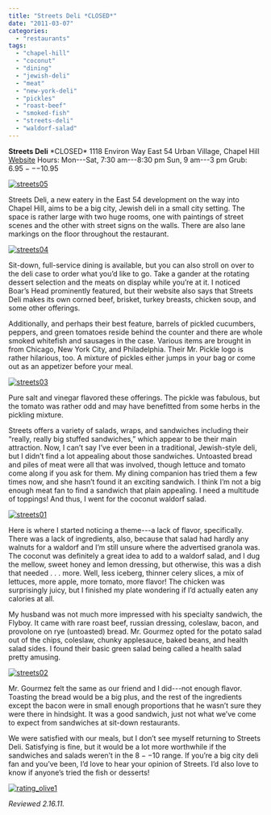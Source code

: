 ```yaml
---
title: "Streets Deli *CLOSED*"
date: "2011-03-07"
categories:
  - "restaurants"
tags:
  - "chapel-hill"
  - "coconut"
  - "dining"
  - "jewish-deli"
  - "meat"
  - "new-york-deli"
  - "pickles"
  - "roast-beef"
  - "smoked-fish"
  - "streets-deli"
  - "waldorf-salad"
---
```


**Streets Deli** \*CLOSED\* 1118 Environ Way East 54 Urban Village, Chapel Hill [Website](http://www.streetsdeli.com/) Hours: Mon---Sat, 7:30 am---8:30 pm Sun, 9 am---3 pm Grub: $6.95---$10.95

[![](http://s3.amazonaws.com/thegourmez-wpmedia/2011/02/streets05.jpg "streets05")](http://s3.amazonaws.com/thegourmez-wpmedia/2011/02/streets05.jpg)

Streets Deli, a new eatery in the East 54 development on the way into Chapel Hill, aims to be a big city, Jewish deli in a small city setting. The space is rather large with two huge rooms, one with paintings of street scenes and the other with street signs on the walls. There are also lane markings on the floor throughout the restaurant.

[![](http://s3.amazonaws.com/thegourmez-wpmedia/2011/02/streets04.jpg "streets04")](http://s3.amazonaws.com/thegourmez-wpmedia/2011/02/streets04.jpg)

Sit-down, full-service dining is available, but you can also stroll on over to the deli case to order what you’d like to go. Take a gander at the rotating dessert selection and the meats on display while you’re at it. I noticed Boar’s Head prominently featured, but their website also says that Streets Deli makes its own corned beef, brisket, turkey breasts, chicken soup, and some other offerings.

Additionally, and perhaps their best feature, barrels of pickled cucumbers, peppers, and green tomatoes reside behind the counter and there are whole smoked whitefish and sausages in the case. Various items are brought in from Chicago, New York City, and Philadelphia. Their Mr. Pickle logo is rather hilarious, too. A mixture of pickles either jumps in your bag or come out as an appetizer before your meal.

[![](http://s3.amazonaws.com/thegourmez-wpmedia/2011/02/streets03.jpg "streets03")](http://s3.amazonaws.com/thegourmez-wpmedia/2011/02/streets03.jpg)

Pure salt and vinegar flavored these offerings. The pickle was fabulous, but the tomato was rather odd and may have benefitted from some herbs in the pickling mixture.

Streets offers a variety of salads, wraps, and sandwiches including their “really, really big stuffed sandwiches,” which appear to be their main attraction. Now, I can’t say I’ve ever been in a traditional, Jewish-style deli, but I didn’t find a lot appealing about those sandwiches. Untoasted bread and piles of meat were all that was involved, though lettuce and tomato come along if you ask for them. My dining companion has tried them a few times now, and she hasn’t found it an exciting sandwich. I think I’m not a big enough meat fan to find a sandwich that plain appealing. I need a multitude of toppings! And thus, I went for the coconut waldorf salad.

[![](http://s3.amazonaws.com/thegourmez-wpmedia/2011/02/streets01.jpg "streets01")](http://s3.amazonaws.com/thegourmez-wpmedia/2011/02/streets01.jpg)

Here is where I started noticing a theme---a lack of flavor, specifically. There was a lack of ingredients, also, because that salad had hardly any walnuts for a waldorf and I’m still unsure where the advertised granola was. The coconut was definitely a great idea to add to a waldorf salad, and I dug the mellow, sweet honey and lemon dressing, but otherwise, this was a dish that needed . . . more. Well, less iceberg, thinner celery slices, a mix of lettuces, more apple, more tomato, more flavor! The chicken was surprisingly juicy, but I finished my plate wondering if I’d actually eaten any calories at all.

My husband was not much more impressed with his specialty sandwich, the Flyboy. It came with rare roast beef, russian dressing, coleslaw, bacon, and provolone on rye (untoasted) bread. Mr. Gourmez opted for the potato salad out of the chips, coleslaw, chunky applesauce, baked beans, and health salad sides. I found their basic green salad being called a health salad pretty amusing.

[![](http://s3.amazonaws.com/thegourmez-wpmedia/2011/02/streets02.jpg "streets02")](http://s3.amazonaws.com/thegourmez-wpmedia/2011/02/streets02.jpg)

Mr. Gourmez felt the same as our friend and I did---not enough flavor. Toasting the bread would be a big plus, and the rest of the ingredients except the bacon were in small enough proportions that he wasn’t sure they were there in hindsight. It was a good sandwich, just not what we’ve come to expect from sandwiches at sit-down restaurants.

We were satisfied with our meals, but I don’t see myself returning to Streets Deli. Satisfying is fine, but it would be a lot more worthwhile if the sandwiches and salads weren’t in the $8--$10 range. If you’re a big city deli fan and you’ve been, I’d love to hear your opinion of Streets. I’d also love to know if anyone’s tried the fish or desserts!

[![](http://s3.amazonaws.com/thegourmez-wpmedia/2009/04/rating_olive1.gif "rating_olive1")](http://s3.amazonaws.com/thegourmez-wpmedia/2009/04/rating_olive1.gif)

_Reviewed 2.16.11._
